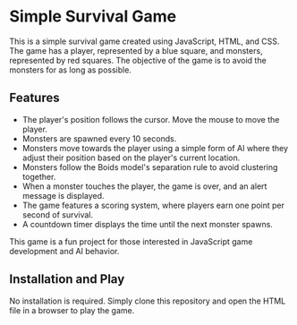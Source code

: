 # Simple Survival Game

This is a simple survival game created using JavaScript, HTML, and CSS. The game has a player, represented by a blue square, and monsters, represented by red squares. The objective of the game is to avoid the monsters for as long as possible.

## Features

- The player's position follows the cursor. Move the mouse to move the player.
- Monsters are spawned every 10 seconds.
- Monsters move towards the player using a simple form of AI where they adjust their position based on the player's current location.
- Monsters follow the Boids model's separation rule to avoid clustering together.
- When a monster touches the player, the game is over, and an alert message is displayed.
- The game features a scoring system, where players earn one point per second of survival.
- A countdown timer displays the time until the next monster spawns.

This game is a fun project for those interested in JavaScript game development and AI behavior.

## Installation and Play

No installation is required. Simply clone this repository and open the HTML file in a browser to play the game.
